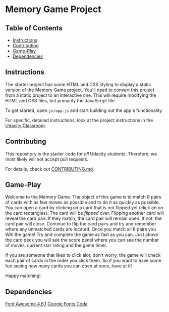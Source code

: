 # Memory Game Project

## Table of Contents

* [Instructions](#instructions)
* [Contributing](#contributing)
* [Game-Play](#Game-Play)
* [Dependencies](#dependencies)

## Instructions

The starter project has some HTML and CSS styling to display a static version of the Memory Game project. You'll need to convert this project from a static project to an interactive one. This will require modifying the HTML and CSS files, but primarily the JavaScript file.

To get started, open `js/app.js` and start building out the app's functionality

For specific, detailed instructions, look at the project instructions in the [Udacity Classroom](https://classroom.udacity.com/me).

## Contributing

This repository is the starter code for _all_ Udacity students. Therefore, we most likely will not accept pull requests.

For details, check out [CONTRIBUTING.md](CONTRIBUTING.md).

## Game-Play

Welcome to the Memory Game. The object of this game is to match 8 pairs of cards with as few moves as possible and to do it as quickly as possible. You can open a card by clicking on a card that is not flipped yet (click on on the card rectangles). The card will be _flipped_ over. Flipping another card will reveal the card pair. If they match, the card pair will remain open. If not, the card pair will close. Continue to flip the card pairs and try and remember where any unmatched cards are located. Once you match all 8 pairs you *Win* the game! Try and complete the game as fast as you can. Just above the card deck you will see the score panel where you can see the number of moves, current star rating and the game timer.

If you are someone that likes to click alot, don't worry, the game will check each pair of cards in the order you click them. So if you want to have some fun seeing how many cards you can open at once, have at it!

Happy matching!

## Dependencies

[Font Awesome 4.6.1](https://maxcdn.bootstrapcdn.com/font-awesome/4.6.1/css/font-awesome.min.css)
[Google Fonts Coda](https://fonts.googleapis.com/css?family=Coda)